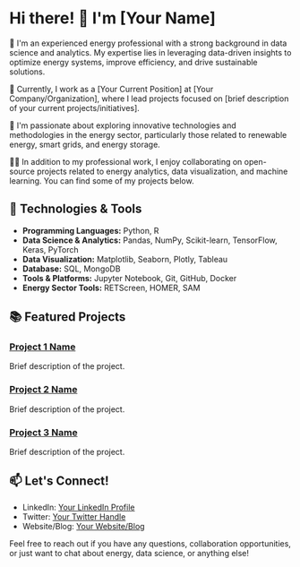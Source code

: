 # Hi there! 👋 I'm [Your Name]

🔭 I'm an experienced energy professional with a strong background in data science and analytics. My expertise lies in leveraging data-driven insights to optimize energy systems, improve efficiency, and drive sustainable solutions.

💼 Currently, I work as a [Your Current Position] at [Your Company/Organization], where I lead projects focused on [brief description of your current projects/initiatives].

🌱 I'm passionate about exploring innovative technologies and methodologies in the energy sector, particularly those related to renewable energy, smart grids, and energy storage.

👨‍💻 In addition to my professional work, I enjoy collaborating on open-source projects related to energy analytics, data visualization, and machine learning. You can find some of my projects below.

## 🔧 Technologies & Tools

- **Programming Languages:** Python, R
- **Data Science & Analytics:** Pandas, NumPy, Scikit-learn, TensorFlow, Keras, PyTorch
- **Data Visualization:** Matplotlib, Seaborn, Plotly, Tableau
- **Database:** SQL, MongoDB
- **Tools & Platforms:** Jupyter Notebook, Git, GitHub, Docker
- **Energy Sector Tools:** RETScreen, HOMER, SAM

## 📚 Featured Projects

### [Project 1 Name](link_to_project1_repo)
Brief description of the project.

### [Project 2 Name](link_to_project2_repo)
Brief description of the project.

### [Project 3 Name](link_to_project3_repo)
Brief description of the project.

## 📫 Let's Connect!

- LinkedIn: [Your LinkedIn Profile](link_to_linkedin)
- Twitter: [Your Twitter Handle](link_to_twitter)
- Website/Blog: [Your Website/Blog](link_to_website)

Feel free to reach out if you have any questions, collaboration opportunities, or just want to chat about energy, data science, or anything else!

